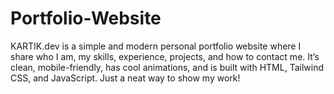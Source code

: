 # Portfolio-Website
KARTIK.dev is a simple and modern personal portfolio website where I share who I am, my skills, experience, projects, and how to contact me. It’s clean, mobile-friendly, has cool animations, and is built with HTML, Tailwind CSS, and JavaScript. Just a neat way to show my work!
